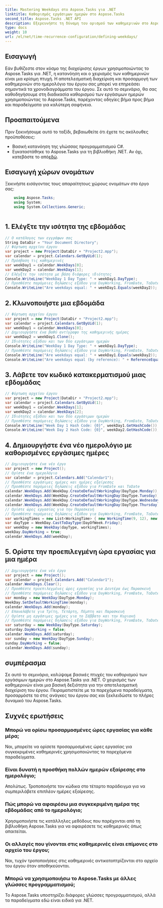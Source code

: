 ```yaml
---
title: Mastering Weekdays στο Aspose.Tasks για .NET
linktitle: Καθορισμός εργάσιμων ημερών στο Aspose.Tasks
second_title: Aspose.Tasks .NET API
description: Εξερευνήστε τη δύναμη του ορισμού των καθημερινών στο Aspose.Tasks .NET. Ακολουθήστε το αναλυτικό μας σεμινάριο για να διαχειριστείτε αποτελεσματικά τα ημερολόγια έργων, να προσαρμόσετε τους χρόνους εργασίας και πολλά άλλα.
type: docs
weight: 10
url: /el/net/time-recurrence-configuration/defining-weekdays/
---
```

## Εισαγωγή
Εάν βυθίζεστε στον κόσμο της διαχείρισης έργων χρησιμοποιώντας το Aspose.Tasks για .NET, η κατανόηση και ο χειρισμός των καθημερινών είναι μια κρίσιμη πτυχή. Η αποτελεσματική διαχείριση και προσαρμογή των καθημερινών στο ημερολόγιο του έργου σας μπορεί να επηρεάσει σημαντικά τα χρονοδιαγράμματα του έργου. Σε αυτό το σεμινάριο, θα σας καθοδηγήσουμε στη διαδικασία καθορισμού των εργάσιμων ημερών χρησιμοποιώντας το Aspose.Tasks, παρέχοντας οδηγίες βήμα προς βήμα και παραδείγματα για καλύτερη σαφήνεια.
## Προαπαιτούμενα
Πριν ξεκινήσουμε αυτό το ταξίδι, βεβαιωθείτε ότι έχετε τις ακόλουθες προϋποθέσεις:
- Βασική κατανόηση της γλώσσας προγραμματισμού C#.
-  Εγκαταστάθηκε το Aspose.Tasks για τη βιβλιοθήκη .NET. Αν όχι, κατεβάστε το από[εδώ](https://releases.aspose.com/tasks/net/).
## Εισαγωγή χώρων ονομάτων
Ξεκινήστε εισάγοντας τους απαραίτητους χώρους ονομάτων στο έργο σας:
```csharp
    using Aspose.Tasks;
    using System;
    using System.Collections.Generic;
    
```
## 1. Ελέγξτε την ισότητα της εβδομάδας
```csharp
// Ο κατάλογος των εγγράφων σας
String DataDir = "Your Document Directory";
// Φόρτωση αρχείου έργου
var project = new Project(DataDir + "Project2.mpp");
var calendar = project.Calendars.GetByUid(1);
// Πρόσβαση τις καθημερινές
var weekDay1 = calendar.WeekDays[0];
var weekDay2 = calendar.WeekDays[1];
// Ελέγξτε την ισότητα με βάση διάφορες ιδιότητες
Console.WriteLine("WeekDay 1 Day Type: " + weekDay1.DayType);
// Προσθέστε παρόμοιες δηλώσεις εξόδου για DayWorking, FromDate, ToDate και WorkingTimes
Console.WriteLine("Are weekdays equal: " + weekDay1.Equals(weekDay2));
```
## 2. Κλωνοποιήστε μια εβδομάδα
```csharp
// Φόρτωση αρχείου έργου
var project = new Project(DataDir + "Project2.mpp");
var calendar = project.Calendars.GetByUid(1);
var weekDay1 = calendar.WeekDays[0];
// Δημιουργήστε ένα βαθύ αντίγραφο της καθημερινής ημέρας
var weekDay2 = weekDay1.Clone();
// Ιδιότητες εξόδου και των δύο εργάσιμων ημερών
Console.WriteLine("WeekDay 1 Day Type: " + weekDay1.DayType);
// Προσθέστε παρόμοιες δηλώσεις εξόδου για DayWorking, FromDate, ToDate και WorkingTimes
Console.WriteLine("Are weekdays equal: " + weekDay1.Equals(weekDay2));
Console.WriteLine("Are weekdays equal (by reference): " + ReferenceEquals(weekDay1, weekDay2));
```
## 3. Λάβετε τον κωδικό κατακερματισμού μιας εβδομάδας
```csharp
// Φόρτωση αρχείου έργου
var project = new Project(DataDir + "Project2.mpp");
var calendar = project.Calendars.GetByUid(1);
var weekDay1 = calendar.WeekDays[1];
var weekDay2 = calendar.WeekDays[2];
// Ιδιότητες εξόδου και των δύο εργάσιμων ημερών
// Προσθέστε παρόμοιες δηλώσεις εξόδου για DayWorking, FromDate, ToDate και WorkingTimes
Console.WriteLine("Week Day 1 Hash Code: {0}", weekDay1.GetHashCode());
Console.WriteLine("Week Day 2 Hash Code: {0}", weekDay2.GetHashCode());
```
## 4. Δημιουργήστε ένα νέο ημερολόγιο με καθορισμένες εργάσιμες ημέρες
```csharp
// Δημιουργήστε ένα νέο έργο
var project = new Project();
// Ορίστε ένα ημερολόγιο
var calendar = project.Calendars.Add("Calendar1");
// Προσθέστε εργάσιμες ημέρες και ημέρες εξαίρεσης
// Προσθέστε παρόμοιες δηλώσεις εξόδου για FromDate και ToDate
calendar.WeekDays.Add(WeekDay.CreateDefaultWorkingDay(DayType.Monday));
calendar.WeekDays.Add(WeekDay.CreateDefaultWorkingDay(DayType.Tuesday));
calendar.WeekDays.Add(WeekDay.CreateDefaultWorkingDay(DayType.Wednesday));
calendar.WeekDays.Add(WeekDay.CreateDefaultWorkingDay(DayType.Thursday));
// Ορίστε ώρες εργασίας για την Παρασκευή
// Προσθέστε παρόμοιες δηλώσεις εξόδου για DayWorking, FromDate, ToDate και WorkingTimes
var workingTimes = new List<WorkingTime> { new WorkingTime(9, 12), new WorkingTime(13, 16) };
var dayType = WeekDay.CastToDayType(DayOfWeek.Friday);
var weekDay = new WeekDay(dayType, workingTimes);
weekDay.DayWorking = true;
calendar.WeekDays.Add(weekDay);
```
## 5. Ορίστε την προεπιλεγμένη ώρα εργασίας για μια ημέρα
```csharp
// Δημιουργήστε ένα νέο έργο
var project = new Project();
var calendar = project.Calendars.Add("Calendar1");
calendar.WeekDays.Clear();
// Προσθέστε προεπιλεγμένες ώρες εργασίας για Δευτέρα έως Παρασκευή
// Προσθέστε παρόμοιες δηλώσεις εξόδου για DayWorking, FromDate, ToDate και WorkingTimes
var monday = new WeekDay(DayType.Monday);
WeekDay.SetDefaultWorkingTime(monday);
calendar.WeekDays.Add(monday);
// Επαναλάβετε για Τρίτη, Τετάρτη, Πέμπτη και Παρασκευή
// Ορίστε μη εργάσιμες ημέρες για το Σάββατο και την Κυριακή
// Προσθέστε παρόμοιες δηλώσεις εξόδου για DayWorking, FromDate, ToDate και WorkingTimes
var saturday = new WeekDay(DayType.Saturday);
saturday.DayWorking = false;
calendar.WeekDays.Add(saturday);
var sunday = new WeekDay(DayType.Sunday);
sunday.DayWorking = false;
calendar.WeekDays.Add(sunday);
```
## συμπέρασμα
Σε αυτό το σεμινάριο, καλύψαμε βασικές πτυχές του καθορισμού των εργάσιμων ημερών στο Aspose.Tasks για .NET. Ο χειρισμός των καθημερινών είναι μια βασική δεξιότητα για την αποτελεσματική διαχείριση του έργου. Πειραματιστείτε με τα παρεχόμενα παραδείγματα, προσαρμόστε τα στις ανάγκες του έργου σας και ξεκλειδώστε το πλήρες δυναμικό του Aspose.Tasks.
## Συχνές ερωτήσεις
### Μπορώ να ορίσω προσαρμοσμένες ώρες εργασίας για κάθε μέρα;
Ναι, μπορείτε να ορίσετε προσαρμοσμένες ώρες εργασίας για συγκεκριμένες καθημερινές χρησιμοποιώντας τα παρεχόμενα παραδείγματα.
### Είναι δυνατή η προσθήκη πολλών ημερών εξαίρεσης στο ημερολόγιο;
Απολύτως. Τροποποιήστε τον κώδικα στο τέταρτο παράδειγμα για να συμπεριλάβετε επιπλέον ημέρες εξαίρεσης.
### Πώς μπορώ να αφαιρέσω μια συγκεκριμένη ημέρα της εβδομάδας από το ημερολόγιο;
Χρησιμοποιήστε τις κατάλληλες μεθόδους που παρέχονται από τη βιβλιοθήκη Aspose.Tasks για να αφαιρέσετε τις καθημερινές όπως απαιτείται.
### Οι αλλαγές που γίνονται στις καθημερινές είναι επίμονες στο αρχείο του έργου;
Ναι, τυχόν τροποποιήσεις στις καθημερινές αντικατοπτρίζονται στο αρχείο του έργου όταν αποθηκεύονται.
### Μπορώ να χρησιμοποιήσω το Aspose.Tasks με άλλες γλώσσες προγραμματισμού;
Το Aspose.Tasks υποστηρίζει διάφορες γλώσσες προγραμματισμού, αλλά τα παραδείγματα εδώ είναι ειδικά για .NET.